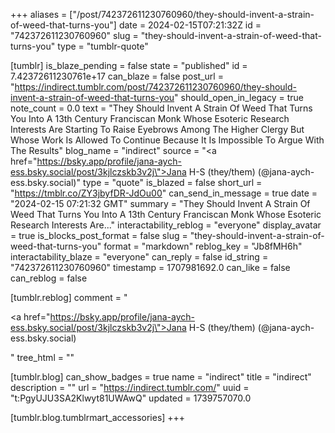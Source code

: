 +++
aliases = ["/post/742372611230760960/they-should-invent-a-strain-of-weed-that-turns-you"]
date = 2024-02-15T07:21:32Z
id = "742372611230760960"
slug = "they-should-invent-a-strain-of-weed-that-turns-you"
type = "tumblr-quote"

[tumblr]
is_blaze_pending = false
state = "published"
id = 7.42372611230761e+17
can_blaze = false
post_url = "https://indirect.tumblr.com/post/742372611230760960/they-should-invent-a-strain-of-weed-that-turns-you"
should_open_in_legacy = true
note_count = 0.0
text = "They Should Invent A Strain Of Weed That Turns You Into A 13th Century Franciscan Monk Whose Esoteric Research Interests Are Starting To Raise Eyebrows Among The Higher Clergy But Whose Work Is Allowed To Continue Because It Is Impossible To Argue With The Results"
blog_name = "indirect"
source = "<a href=\"https://bsky.app/profile/jana-aych-ess.bsky.social/post/3kjlczskb3v2j\">Jana H-S (they/them) (@jana-aych-ess.bsky.social)</a>"
type = "quote"
is_blazed = false
short_url = "https://tmblr.co/ZY3jbyfDR-JdOu00"
can_send_in_message = true
date = "2024-02-15 07:21:32 GMT"
summary = "They Should Invent A Strain Of Weed That Turns You Into A 13th Century Franciscan Monk Whose Esoteric Research Interests Are..."
interactability_reblog = "everyone"
display_avatar = true
is_blocks_post_format = false
slug = "they-should-invent-a-strain-of-weed-that-turns-you"
format = "markdown"
reblog_key = "Jb8fMH6h"
interactability_blaze = "everyone"
can_reply = false
id_string = "742372611230760960"
timestamp = 1707981692.0
can_like = false
can_reblog = false

[tumblr.reblog]
comment = "<p><a href=\"https://bsky.app/profile/jana-aych-ess.bsky.social/post/3kjlczskb3v2j\">Jana H-S (they/them) (@jana-aych-ess.bsky.social)</a></p>"
tree_html = ""

[tumblr.blog]
can_show_badges = true
name = "indirect"
title = "indirect"
description = ""
url = "https://indirect.tumblr.com/"
uuid = "t:PgyUJU3SA2Klwyt81UWAwQ"
updated = 1739757070.0

[tumblr.blog.tumblrmart_accessories]
+++
